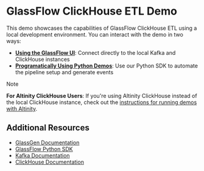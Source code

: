 # GlassFlow ClickHouse ETL Demo

This demo showcases the capabilities of GlassFlow ClickHouse ETL using a local development environment. You can interact with the demo in two ways:

- **[Using the GlassFlow UI](https://docs.glassflow.dev/getting-started/demo#option-1-using-the-glassflow-ui)**: Connect directly to the local Kafka and ClickHouse instances
- **[Programatically Using Python Demos](https://docs.glassflow.dev/getting-started/demo#option-2-programmatically-using-python-demos)**: Use our Python SDK to automate the pipeline setup and generate events

> [!NOTE]
> **For Altinity ClickHouse Users**: If you're using Altinity ClickHouse instead of the local ClickHouse instance, check out the [instructions for running demos with Altinity](providers/altinity/README.md).


## Additional Resources

- [GlassGen Documentation](https://github.com/glassflow/glassgen)
- [GlassFlow Python SDK](https://github.com/glassflow/glassflow-python-sdk)
- [Kafka Documentation](https://kafka.apache.org/documentation/)
- [ClickHouse Documentation](https://clickhouse.com/docs/en/) 